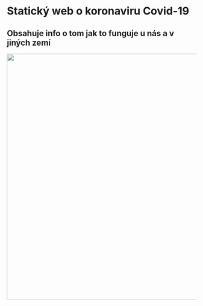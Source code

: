 <h1>Statický web o koronaviru Covid-19</h1>
<h2>Obsahuje info o tom jak to funguje u nás a v jiných zemí</h2>
<img src="korona.png" width="1200" height="654" class="center">
